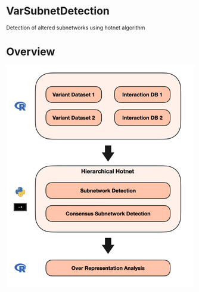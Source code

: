 
<!-- README.md is generated from README.Rmd. Please edit that file -->

# VarSubnetDetection

Detection of altered subnetworks using hotnet algorithm

# Overview

![](figures/rare_variant_wfl.png "workflow")
